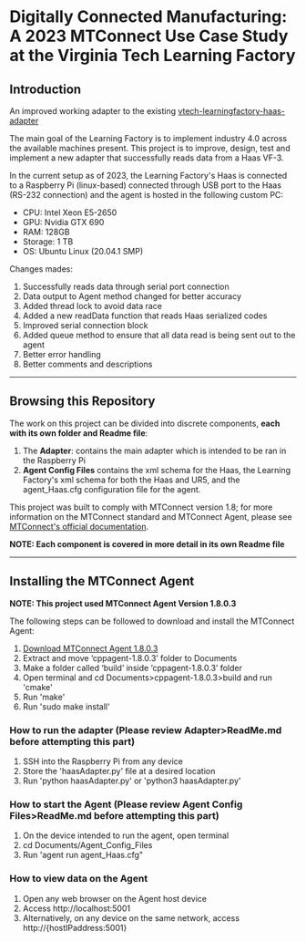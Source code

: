 # Digitally Connected Manufacturing: A 2023 MTConnect Use Case Study at the Virginia Tech Learning Factory

## Introduction
An improved working adapter to the existing [vtech-learningfactory-haas-adapter](https://github.com/mtconnect/vtech-learningfactory-haas-adapter)

The main goal of the Learning Factory is to implement industry 4.0 across the available machines present. This project is to improve, design, test and implement a new adapter that successfully reads data from a Haas VF-3. 

In the current setup as of 2023, the Learning Factory's Haas is connected to a Raspberry Pi (linux-based) connected through USB port to the Haas (RS-232 connection) and the agent is hosted in the following custom PC:

- CPU: Intel Xeon E5-2650
- GPU: Nvidia GTX 690
- RAM: 128GB
- Storage: 1 TB
- OS: Ubuntu Linux (20.04.1 SMP)


Changes mades:
1. Successfully reads data through serial port connection
2. Data output to Agent method changed for better accuracy
3. Added thread lock to avoid data race
4. Added a new readData function that reads Haas serialized codes
5. Improved serial connection block
6. Added queue method to ensure that all data read is being sent out to the agent
7. Better error handling
8. Better comments and descriptions
---

## Browsing this Repository

The work on this project can be divided into discrete components, **each with its own folder and Readme file**:
1. The **Adapter**: contains the main adapter which is intended to be ran in the Raspberry Pi
2. **Agent Config Files** contains the xml schema for the Haas, the Learning Factory's xml schema for both the Haas and UR5, and the agent_Haas.cfg configuration file for the agent.

This project was built to comply with MTConnect version 1.8; for more information on the MTConnect standard and MTConnect Agent, please see [MTConnect's official documentation](https://www.mtconnect.org/documents).

**NOTE: Each component is covered in more detail in its own Readme file**

---

## Installing the MTConnect Agent
**NOTE: This project used MTConnect Agent Version 1.8.0.3**

The following steps can be followed to download and install the MTConnect Agent:

1) [Download MTConnect Agent 1.8.0.3](https://github.com/mtconnect/cppagent/releases?q=1.8.0.3&expanded=true)
2) Extract and move ‘cppagent-1.8.0.3’ folder to Documents
3) Make a folder called ‘build’ inside ‘cppagent-1.8.0.3’ folder
4) Open terminal and cd Documents>cppagent-1.8.0.3>build and run 'cmake'
5) Run 'make'
6) Run 'sudo make install'

### How to run the adapter (Please review Adapter>ReadMe.md before attempting this part)
1) SSH into the Raspberry Pi from any device
2) Store the 'haasAdapter.py' file at a desired location
3) Run 'python haasAdapter.py' or 'python3 haasAdapter.py'

### How to start the Agent (Please review Agent Config Files>ReadMe.md before attempting this part)
1) On the device intended to run the agent, open terminal
2) cd Documents/Agent_Config_Files
3) Run 'agent run agent_Haas.cfg"

### How to view data on the Agent
1) Open any web browser on the Agent host device
2) Access http://localhost:5001
3) Alternatively, on any device on the same network, access http://{hostIPaddress:5001}